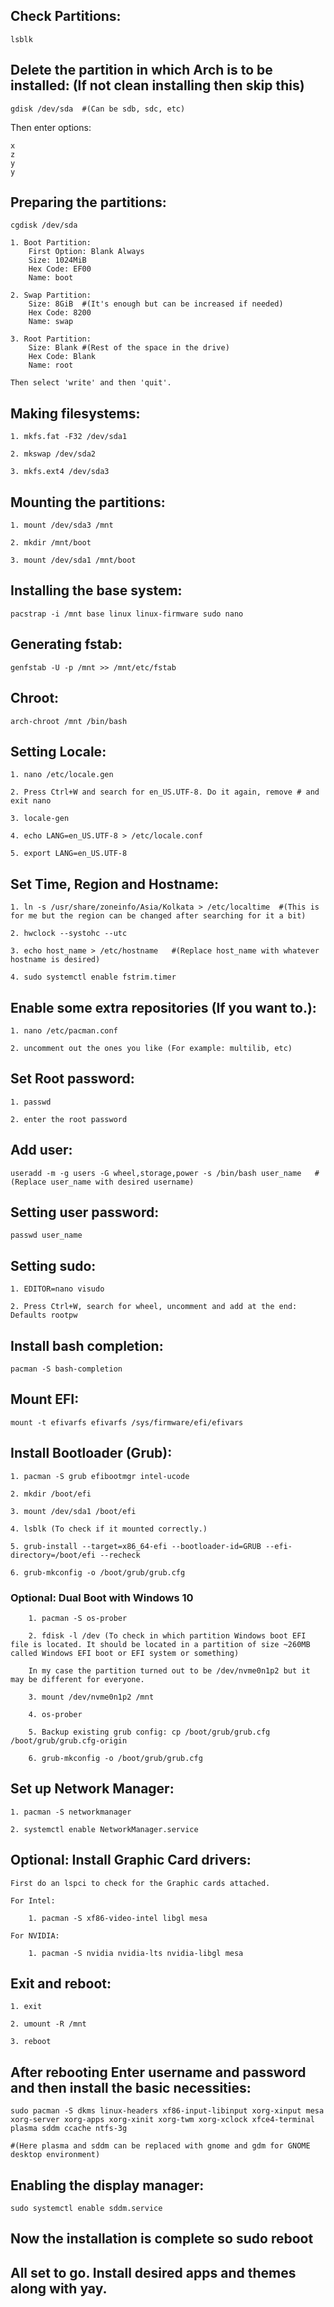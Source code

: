 ## Check Partitions:

	lsblk

## Delete the partition in which Arch is to be installed: (If not clean installing then skip this)

	gdisk /dev/sda	#(Can be sdb, sdc, etc)

Then enter options:

	x
	z
	y
	y

## Preparing the partitions:

	cgdisk /dev/sda
	
	1. Boot Partition:	
		First Option: Blank Always
		Size: 1024MiB
		Hex Code: EF00
		Name: boot

	2. Swap Partition:
		Size: 8GiB	#(It's enough but can be increased if needed)
		Hex Code: 8200
		Name: swap
	
	3. Root Partition:
		Size: Blank	#(Rest of the space in the drive)
		Hex Code: Blank	
		Name: root

	Then select 'write' and then 'quit'.

## Making filesystems:

	1. mkfs.fat -F32 /dev/sda1
	
	2. mkswap /dev/sda2

	3. mkfs.ext4 /dev/sda3
		
## Mounting the partitions:

	1. mount /dev/sda3 /mnt
	
	2. mkdir /mnt/boot

	3. mount /dev/sda1 /mnt/boot

## Installing the base system:

	pacstrap -i /mnt base linux linux-firmware sudo nano

## Generating fstab:

	genfstab -U -p /mnt >> /mnt/etc/fstab

## Chroot:
	
	arch-chroot /mnt /bin/bash

## Setting Locale:

	1. nano /etc/locale.gen
	
	2. Press Ctrl+W and search for en_US.UTF-8. Do it again, remove # and exit nano
	
	3. locale-gen

	4. echo LANG=en_US.UTF-8 > /etc/locale.conf

	5. export LANG=en_US.UTF-8

## Set Time, Region and Hostname:

	1. ln -s /usr/share/zoneinfo/Asia/Kolkata > /etc/localtime	#(This is for me but the region can be changed after searching for it a bit)

	2. hwclock --systohc --utc

	3. echo host_name > /etc/hostname	#(Replace host_name with whatever hostname is desired)

	4. sudo systemctl enable fstrim.timer

## Enable some extra repositories (If you want to.):

	1. nano /etc/pacman.conf

	2. uncomment out the ones you like (For example: multilib, etc)

## Set Root password:

	1. passwd

	2. enter the root password

## Add user:

	useradd -m -g users -G wheel,storage,power -s /bin/bash user_name	#(Replace user_name with desired username)

## Setting user password:

	passwd user_name

## Setting sudo:

	1. EDITOR=nano visudo

	2. Press Ctrl+W, search for wheel, uncomment and add at the end: Defaults rootpw

## Install bash completion:

	pacman -S bash-completion

## Mount EFI:

	mount -t efivarfs efivarfs /sys/firmware/efi/efivars

## Install Bootloader (Grub):

	1. pacman -S grub efibootmgr intel-ucode
	
	2. mkdir /boot/efi

	3. mount /dev/sda1 /boot/efi

	4. lsblk (To check if it mounted correctly.)

	5. grub-install --target=x86_64-efi --bootloader-id=GRUB --efi-directory=/boot/efi --recheck

	6. grub-mkconfig -o /boot/grub/grub.cfg

###	Optional: Dual Boot with Windows 10

		1. pacman -S os-prober

		2. fdisk -l /dev (To check in which partition Windows boot EFI file is located. It should be located in a partition of size ~260MB called Windows EFI boot or EFI system or something)

		In my case the partition turned out to be /dev/nvme0n1p2 but it may be different for everyone.

		3. mount /dev/nvme0n1p2 /mnt

		4. os-prober

		5. Backup existing grub config: cp /boot/grub/grub.cfg /boot/grub/grub.cfg-origin

		6. grub-mkconfig -o /boot/grub/grub.cfg

## Set up Network Manager:

	1. pacman -S networkmanager

	2. systemctl enable NetworkManager.service

## Optional: Install Graphic Card drivers:

	First do an lspci to check for the Graphic cards attached.

	For Intel:

		1. pacman -S xf86-video-intel libgl mesa
	
	For NVIDIA:

		1. pacman -S nvidia nvidia-lts nvidia-libgl mesa

## Exit and reboot:

	1. exit

	2. umount -R /mnt

	3. reboot

## After rebooting Enter username and password and then install the basic necessities:

	sudo pacman -S dkms linux-headers xf86-input-libinput xorg-xinput mesa xorg-server xorg-apps xorg-xinit xorg-twm xorg-xclock xfce4-terminal plasma sddm ccache ntfs-3g

	#(Here plasma and sddm can be replaced with gnome and gdm for GNOME desktop environment)

## Enabling the display manager:

	sudo systemctl enable sddm.service 

## Now the installation is complete so sudo reboot

## All set to go. Install desired apps and themes along with yay.


		

